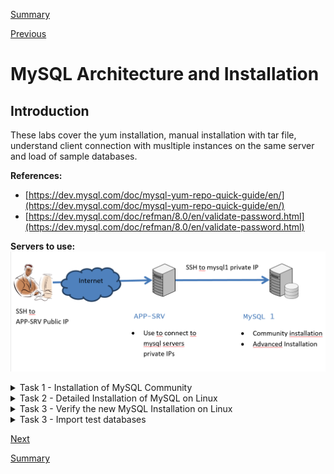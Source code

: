[Summary](./index.md)

[Previous](./test_connectivity.md)

# MySQL Architecture and Installation

## Introduction
These labs cover the yum installation, manual installation with tar file, understand client connection with musltiple instances on the same server and load of sample databases.

**References:**
- [https://dev.mysql.com/doc/mysql-yum-repo-quick-guide/en/](https://dev.mysql.com/doc/mysql-yum-repo-quick-guide/en/)
- [https://dev.mysql.com/doc/refman/8.0/en/validate-password.html](https://dev.mysql.com/doc/refman/8.0/en/validate-password.html)

**Servers to use:**
![Server to use for the lab](../images/servers_to_use-architect_and_design.png)

<details>
  <summary>Task 1 - Installation of MySQL Community</summary>

**Objective:** Installation of MySQL 8 (Community) on Oracle Linux 8. Because by default RedHat install MariaDB so, we update the repository to install the original MySQL.

**We are working on server:** mysql1

1.	Open an SSH client to app-srv

```shell
ssh -i id_rsa_app-srv opc@your_public_ip
```

2.	Connect to mysql1 from app-srv

```shell
ssh -i $HOME/sshkeys/id_rsa_mysql1 opc@mysql1
```

3.	**We work from now on server  mysql1.**
    Which MySQL packages are installed on your Linux?

```shell
sudo rpm -qa | grep mysql
```

4.	What happens when you try to install the mysql binaries with RedHat repositories? 
    Run this command but don’t confirm

```shell
sudo yum install mysql 
```

5.	As you have seen, above command try to install MariaDB sw. Each distribution has its own repositories and different choices for the packages to install.

6.	Oracle Linux 8 already have the official MySQL repository, but we want here to practice how to import it in a generic/education perspective. 
    First add the repository PGPkey

```shell
sudo rpm --import https://repo.mysql.com/RPM-GPG-KEY-mysql-2022 
```

7.	Now download the package from https://dev.mysql.com/downloads/ and install it

```shell
wget https://dev.mysql.com/get/mysql80-community-release-el8-1.noarch.rpm
```
```shell
sudo yum -y install mysql80-community-release-el8-1.noarch.rpm
```

8.	Update repository database with the new references
sudo yum repolist all

9.	Repeat the command above to install mysql-client (without using the mysql module id default repositories, to force the usage of MySQL ones) and note the different packages

```shell
sudo yum module disable mysql
sudo yum install mysql
```

10.	If only mysql packages are shown, confirm the installation.

11.	Install mysql-server

```shell
sudo yum install mysql-server
```

12.	Because MySQL is automatically installed you can use OS command for service management, for example to check if it’s already started

```shell
sudo systemctl status mysqld
```

13.	Start MySQL if not started

```shell
sudo systemctl start mysqld
```
```shell
sudo systemctl status mysqld
```

14.	Check the content of my.cnf, that is in default folder for linux OS and note some info (lines that stat with “\#” are just comments)

    1. Display the content of the file

    ```shell
    cat /etc/my.cnf 
    ```

    2.	Where is the database and the error log (mysqld.log) stored?
        Write down the answer.

    3.	check if there are error for the instance looking in the error log file

    ```shell
    sudo grep -i error /var/log/mysqld.log
    ```

 
15. Starting from MySQL 5.7 the default installation of MySQL Server generates a one-time password. You find it in error log notes above

```shell
sudo grep 'temporary' /var/log/mysqld.log
```

16.	Login to MySQL using password retrieved in previous step

```shell
mysql -uroot -p -h localhost
```

17.	Try to run a command and write down the error message.

    ERROR MESSAGE: _______________________________________________________________

```sql
status;
```

18.	Change root password

```sql
ALTER USER 'root'@'localhost' IDENTIFIED BY 'Welcome1!';
```


19.	Retry command above, now it works

```sql
status;
```

20.	Which databases are installed by default?

```sql
show databases;
```
<pre>
+--------------------+    
| Database           |  
+--------------------+  
| information_schema |  
| mysql              |  
| performance_schema |  
| sys                |  
+--------------------+  
4 rows in set (0.01 sec)
</pre>
    
21.	To see which version of MySQL you are using submit the command

```sql
show variables like "%version%";
```

22.	Check default users in standard installation

```sql
select user, host from mysql.user where user='root';
```

23.	Logout as ‘root’ and connect as admin

```sql
exit
```

</details>

<details><summary>Task 2 - Detailed Installation of MySQL on Linux</summary>

**Objective:** Installation of MySQL 8 (Community) on Oracle Linux 8. Because by default RedHat install MariaDB so, we update the repository to install the original MySQL.

**We are working on server:** mysql1

1.	If not already connected, connect to mysql1 server trhougth app-srv

```shell
ssh -i $HOME/sshkeys/id_rsa_mysql1 opc@mysql1
```

2.	On Oracle Linux8/RHEL8/Centos 8 is required to install ncurses-compat-libs to use the tar package (not for the rpms)

```shell
sudo yum install -y ncurses-compat-libs
```

3.	Usually, to run mysql is used the user “mysql”, but because he’s already available we show here how create a new one.
Create a new user/group for your MySQL service (mysqluser/mysqlgrp) and a add ‘mysqlgrp’ group to opc to help labs execution.

```shell
sudo groupadd mysqlgrp
```
```shell
sudo useradd -r -g mysqlgrp -s /bin/false mysqluser
```
```shell
sudo usermod -a -G mysqlgrp opc
```

4.	Create new directory structure:

```shell
sudo mkdir /mysql/ /mysql/etc /mysql/data
```
```shell
sudo mkdir /mysql/log /mysql/temp /mysql/binlog
```

5.	To simplify the lab, add the mysql bin folder to the bash profile and customize the client prompt.
Please insert these lines at the end of the file /home/opc/.bashrc

    >export PATH=$PATH:/mysql/mysql-latest/bin  
    export MYSQL_PS1="\\u - mysql>\\_"

    You can edit the file with the editor that you prefer, here some examples

```shell
nano /home/opc/.bashrc
```
```shell
vi /home/opc/.bashrc
```

6.	Close the ssh session and reopen it to activate the new privilege and settings for opc user

7.	Extract the tarball in your /mysql folder

```shell
cd /mysql/
```
```shell
ls -l /workshop/linux/mysql-commercial-8.0.*.tar.xz
```
```shell
sudo tar xvf /workshop/linux/mysql-commercial-8.0.*.tar.xz
```

8.	Create a symbolic link to mysql binary installation

```shell
sudo ln -s mysql-commercial-8.0.* mysql-latest
```

9.	Create a new configuration file my.cnf inside /mysql/etc
To help you we created one with some variables, please copy it

```shell
 sudo cp /workshop/support/my.cnf.mysql1 /mysql/etc/my.cnf
```

10.	Check the content of the configuration file to have a look inside.
Please note that, because the port 3306 is already in use by the community server previously installed , we use now port 3307.

```shell
cat /mysql/etc/my.cnf
```

11.	For security reasons change ownership and permissions

```shell
sudo chown -R mysqluser:mysqlgrp /mysql
```
```shell
sudo chmod -R 750 /mysql
```

The following permission is for the Lab purpose so that opc account can make changes and copy files to overwrite the content
sudo chmod -R 770 /mysql/etc

12.	Save the changes, log out and log in again from the ssh for the changes to take effect on the user profile.initialize your database

```shell
sudo /mysql/mysql-latest/bin/mysqld --defaults-file=/mysql/etc/my.cnf --initialize --user=mysqluser
```

13.	Start your new mysql instance

```shell
sudo /mysql/mysql-latest/bin/mysqld --defaults-file=/mysql/etc/my.cnf --user=mysqluser &
```

14.	Verify that process is running

```shell
ps -ef | grep mysqld
```
```shell
netstat -an | grep 3307
```

15.	Another way is searching the message “ready for connections” in error log as one of the last

```shell
grep -i ready /mysql/log/err_log.log 
```

16.	Retrieve root password for first login

```shell
grep -i 'temporary password' /mysql/log/err_log.log
```

17.	Before version 5.7 it was recommended to run the ' mysql_secure_installation ' script. From version 5.7 all these settings are “by default”, but the script can be used also to setup the validate_password plugin (used later). Execute now mysql_secure_installation

```shell
mysql_secure_installation -h127.0.0.1 -P3307
```

using these values
- **root password:** retrieved from previous step
- **new password:** Welcome1!
- **setup VALIDATE PASSWORD component:** Y
- **password validation policy:** 2
- **Change the password for root:** N
- **Remove anonymous users:** Y
- **Disallow root login remotely:** N
- **Remove test database:** Y
- **Reload privilege tables now:** Y

18.	Login to you mysql-advanced installation and check the status.

```shell
mysql -uroot -p -h 127.0.0.1 -P3307
```
```sql
status
```

19.	Shutdown the service

```sql
exit
```
```sql
mysqladmin -uroot -h127.0.0.1 -p -P3307 shutdown
```

20.	Configure automatic startup and shutdown with system.
Add a systemd service unit configuration file with details about the MySQL service. The file is named mysqld.service and is placed in /usr/lib/systemd/system. We created one for you (See addendum for the content)

```shell
sudo cp /workshop/support/mysqld-advanced.service /usr/lib/systemd/system/
```
```shell
sudo chmod 644 /usr/lib/systemd/system/mysqld-advanced.service
```
```shell
sudo systemctl enable mysqld-advanced.service
```
 
21.	Test start, stop and restart

```shell
sudo systemctl start mysqld-advanced
```
```shell
sudo systemctl status mysqld-advanced
```
```shell
sudo systemctl stop mysqld-advanced
```
```shell
sudo systemctl status mysqld-advanced
```
```shell
sudo systemctl restart mysqld-advanced
```
```shell
sudo systemctl status mysqld-advanced
```

22.	Reconnect with mysql client

```shell
mysql -uroot -p -h 127.0.0.1 -P3307
```

22.	Create a new administrative user called 'admin' with remote access and full privileges

```sql
CREATE USER 'admin'@'%' IDENTIFIED BY 'Welcome1!';
```
```sql
GRANT ALL PRIVILEGES ON *.* TO 'admin'@'%' WITH GRANT OPTION;
```

23.	In the configuration file was specified to load the commercial Thread Pool Plugin, check if it’s loaded and active. We use here the same command with different output (“;” vs “\G” as line termination)

```sql
select * from information_schema.plugins where plugin_name like 'thread%';
```
```sql
select * from information_schema.plugins where plugin_name like 'thread%'\G
```



</details>
<details><summary>Task 3 - Verify the new MySQL Installation on Linux</summary>

**Objective:** understand how MySQL connection works with multiple instances on the same server

**We are working on server:** mysql1

1.	If not already connected, connect to mysql1 server trhougth app-srv

```shell
ssh -i $HOME/sshkeys/id_rsa_mysql1 opc@mysql1
```

2.  Discussion about MySQL connections.
    Please note that now you have 2 instances on the same server: one on 3306 (community) and one on 3307 (commercial).
    MySQL (as default) interpret localhost as socket and not the 127.0.0.1 TCP address.
    This may end with strange behaviors and errors
    Here we practice connecting in various way and check what is working and what is not (note: port 3310 is intentionally wrong).

3.	Use the command in table below to test different connection strings and check the result.
    If the result is not clear to you, please ask an explanation to your instructor.
    Please note that “-p” lowercase refers to password, “-P” uppercase refer to the TCP port.

    Don’t be confused by the client version and check these lines, to understand “why” (not all are always available…)

    Current user:  
    Connection:  
    UNIX socket:  
    TCP port:  
    Server version:  

___
```shell
mysql -u root -p
```
```sql
status   
```
Port: 3306 or 3307? ______ SSL: Y/N ? ______ Connection: Socket/TCP? ______
___
```shell
mysql -u root -p -P3306
```
```sql
status   
```
Port: 3306 or 3307? ______ SSL: Y/N ? ______ Connection: Socket/TCP? ______
___
```shell
mysql -u root -p -P3307
```
```sql
status   
```
Port: 3306 or 3307? ______ SSL: Y/N ? ______ Connection: Socket/TCP? ______
___
```shell
mysql -uroot -p -h localhost -P3310
```
```sql
status   
```
Port: 3306 or 3307? ______ SSL: Y/N ? ______ Connection: Socket/TCP? ______
___
```shell
mysql -uadmin -p -h 127.0.0.1 -P3307
```
```sql
status   
```
Port: 3306 or 3307? ______ SSL: Y/N ? ______ Connection: Socket/TCP? ______
___
```shell
mysql -uadmin -p -h mysql1 -P3307
```
```sql
status

Note: we are using here the hostname 
```
Port: 3306 or 3307? ______ SSL: Y/N ? ______ Connection: Socket/TCP? ______
___
```shell
mysql -uroot -p -S /var/lib/mysql/mysql.sock
```
```sql
status   
```
Port: 3306 or 3307? ______ SSL: Y/N ? ______ Connection: Socket/TCP? ______
___
```shell
mysql -uroot -p -S /mysql/temp/mysql.sock
```
```sql
status   
```
Port: 3306 or 3307? ______ SSL: Y/N ? ______ Connection: Socket/TCP? ______
___

</details>

</details>
<details><summary>Task 3 - Import test databases</summary>

**Objective:**
- install test databases for labs (world and employees)
- have a look on useful statements

**We are working on server:** mysql1

1.	If not already connected, connect to mysql1 server trhougth app-srv

```shell
ssh -i $HOME/sshkeys/id_rsa_mysql1 opc@mysql1
```

2.	Now that we better understood how to connect, we can remove the community installation and refresh PATH cache with the bash command “hash”

```shell
sudo yum remove mysql mysql-server
```

```shell
hash -r
```

3.	Import the world database, that will be used later, from c:\workshop\databases\world  
    You can do it with mysql client

```shell
mysql -uadmin -p -P3307 -h mysql1 < /workshop/databases/world/world.sql
```

4.	Import the employees demo database that is in /workshop/databases folder. The load script is designed to be executed from the directory where it's located, so move there

```shell
cd /workshop/databases/employees
```

5. Now we can load the database
```sql
mysql -uadmin -p -P3307 -h mysql1 < ./employees.sql
```

5.	Now we can aslo have a look to some useful SQL Statements.
    So, we connect with the mysql client

```shell
mysql -uadmin -p -h mysql1 -P 3307
```

6. We can see the version of our instance

```sql
SHOW VARIABLES LIKE "%version%";
```

7. We can search which tables are or not in InnoDB Format (table format will be discussed in next module) 


```sql
SELECT table_name, engine FROM INFORMATION_SCHEMA.TABLES WHERE engine = 'InnoDB';
```

```sql
SELECT table_name, engine FROM INFORMATION_SCHEMA.TABLES WHERE engine <> 'InnoDB';
```

9. We can search which tables are in InnoDB Format and not in the system databases

```sql
SELECT table_name, engine FROM INFORMATION_SCHEMA.TABLES where engine = 'InnoDB' and table_schema not in ('mysql','information_schema', 'sys');
```

10. We can check the space used by engine

```sql
SELECT ENGINE, COUNT(*), SUM(DATA_LENGTH)/ 1024 / 1024 AS 'Data MB', SUM(INDEX_LENGTH)/1024 / 1024 AS 'Index MB' FROM information_schema.TABLEs group by engine;
```

11. We can check the space used by tables

```sql
SELECT table_schema AS 'Schema', SUM( data_length ) / 1024 / 1024 AS 'Data MB', SUM( index_length ) / 1024 / 1024 AS 'Index MB', SUM( data_length + index_length ) / 1024 / 1024 AS 'Sum' FROM information_schema.tables GROUP BY table_schema ;
```

12. We can check the actual connections

```sql
SHOW FULL PROCESSLIST; 
```

13. It's also possible to use a different terminator to show the result in horizontal (;) or vertical (\G) format.
    Try these commands.

```sql
SHOW GLOBAL VARIABLES\G
```

14. We can check various values for the overall status

```sql
SHOW GLOBAL STATUS\G 
```

```sql
SHOW ENGINE INNODB STATUS\G 
```

</details>

[Next](./mysql__database_design.md)

[Summary](./index.md)
